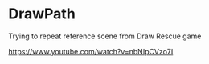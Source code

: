 # DrawPath
 
Trying to repeat reference scene from Draw Rescue game

https://www.youtube.com/watch?v=nbNIpCVzo7I
